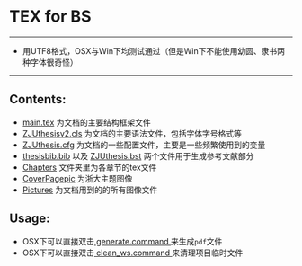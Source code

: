 # TEX for BS

---
- 用UTF8格式，OSX与Win下均测试通过（但是Win下不能使用幼圆、隶书两种字体很奇怪）

---
## Contents:
- [main.tex](./main.tex) 为文档的主要结构框架文件
- [ZJUthesisv2.cls](./ZJUthesisv2.cls) 为文档的主要语法文件，包括字体字号格式等
- [ZJUthesis.cfg](./ZJUthesis.cfg) 为文档的一些配置文件，主要是一些频繁使用到的变量
- [thesisbib.bib](./thesisbib.bib) 以及 [ZJUthesis.bst](./ZJUthesis.bst) 两个文件用于生成参考文献部分
- [Chapters](./Chapters) 文件夹里为各章节的tex文件
- [CoverPagepic](./CoverPagepic) 为浙大主题图像
- [Pictures](./Pictures) 为文档用到的的所有图像文件

## Usage:
- OSX下可以直接双击[ generate.command ](./generate.command)来生成`pdf`文件
- OSX下可以直接双击[ clean_ws.command ](./clean_ws.command)来清理项目临时文件